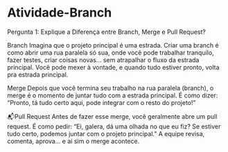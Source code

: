 # Atividade-Branch
Pergunta 1: Explique a Diferença entre Branch, Merge e Pull Request?

Branch Imagina que o projeto principal é uma estrada. Criar uma branch é como abrir uma rua paralela só sua, onde você pode trabalhar tranquilo, fazer testes, criar coisas novas… sem atrapalhar o fluxo da estrada principal. Você pode mexer à vontade, e quando tudo estiver pronto, volta pra estrada principal.

Merge Depois que você termina seu trabalho na rua paralela (branch), o merge é o momento de juntar tudo com a estrada principal. É como dizer: “Pronto, tá tudo certo aqui, pode integrar com o resto do projeto!”

📬Pull Request Antes de fazer esse merge, você geralmente abre um pull request. É como pedir: “Ei, galera, dá uma olhada no que eu fiz? Se estiver tudo certo, podemos juntar com o projeto principal.” A equipe revisa, comenta, aprova… e aí sim o merge acontece.

